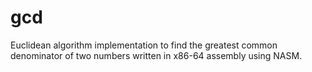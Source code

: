 # gcd
Euclidean algorithm implementation to find the greatest common denominator of two numbers written in x86-64 assembly using NASM.
